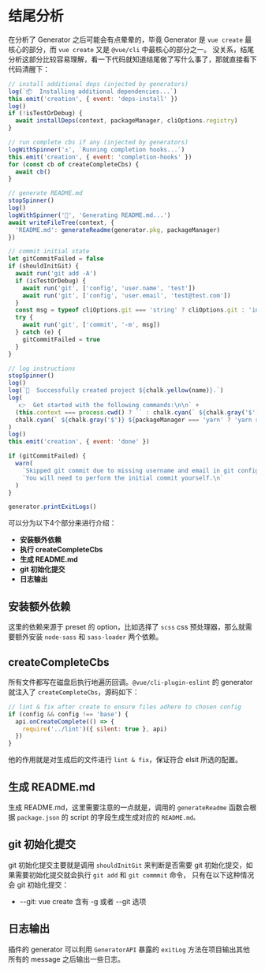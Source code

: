 # 结尾分析

在分析了 Generator 之后可能会有点晕晕的，毕竟 Generator 是 `vue create` 最核心的部分，而 `vue create` 又是 `@vue/cli` 中最核心的部分之一。
没关系，结尾分析这部分比较容易理解，看一下代码就知道结尾做了写什么事了，那就直接看下代码清醒下：

```js
// install additional deps (injected by generators)
log(`📦  Installing additional dependencies...`)
this.emit('creation', { event: 'deps-install' })
log()
if (!isTestOrDebug) {
  await installDeps(context, packageManager, cliOptions.registry)
}

// run complete cbs if any (injected by generators)
logWithSpinner('⚓', `Running completion hooks...`)
this.emit('creation', { event: 'completion-hooks' })
for (const cb of createCompleteCbs) {
  await cb()
}

// generate README.md
stopSpinner()
log()
logWithSpinner('📄', 'Generating README.md...')
await writeFileTree(context, {
  'README.md': generateReadme(generator.pkg, packageManager)
})

// commit initial state
let gitCommitFailed = false
if (shouldInitGit) {
  await run('git add -A')
  if (isTestOrDebug) {
    await run('git', ['config', 'user.name', 'test'])
    await run('git', ['config', 'user.email', 'test@test.com'])
  }
  const msg = typeof cliOptions.git === 'string' ? cliOptions.git : 'init'
  try {
    await run('git', ['commit', '-m', msg])
  } catch (e) {
    gitCommitFailed = true
  }
}

// log instructions
stopSpinner()
log()
log(`🎉  Successfully created project ${chalk.yellow(name)}.`)
log(
  `👉  Get started with the following commands:\n\n` +
  (this.context === process.cwd() ? `` : chalk.cyan(` ${chalk.gray('$')} cd ${name}\n`)) +
  chalk.cyan(` ${chalk.gray('$')} ${packageManager === 'yarn' ? 'yarn serve' : 'npm run serve'}`)
)
log()
this.emit('creation', { event: 'done' })

if (gitCommitFailed) {
  warn(
    `Skipped git commit due to missing username and email in git config.\n` +
    `You will need to perform the initial commit yourself.\n`
  )
}

generator.printExitLogs()
```
可以分为以下4个部分来进行介绍：
* **安装额外依赖**
* **执行 createCompleteCbs**
* **生成 README.md**
* **git 初始化提交**
* **日志输出**


## 安装额外依赖

这里的依赖来源于 preset 的 option，比如选择了 `scss` css 预处理器，那么就需要额外安装 `node-sass` 和 `sass-loader` 两个依赖。

## createCompleteCbs

所有文件都写在磁盘后执行地遍历回调。`@vue/cli-plugin-eslint` 的 generator 就注入了 `createCompleteCbs`，源码如下：

```js
// lint & fix after create to ensure files adhere to chosen config
if (config && config !== 'base') {
  api.onCreateComplete(() => {
    require('../lint')({ silent: true }, api)
  })
}
```
他的作用就是对生成后的文件进行 `lint & fix`，保证符合 elsit 所选的配置。

## 生成 README.md

生成 README.md，这里需要注意的一点就是，调用的 `generateReadme` 函数会根据 `package.json` 的 script 的字段生成生成对应的 `README.md。`


## git 初始化提交

git 初始化提交主要就是调用 `shouldInitGit` 来判断是否需要 git 初始化提交，如果需要初始化提交就会执行 `git add` 和 `git commmit` 命令，
只有在以下这种情况会 git 初始化提交：

* --git: vue create 含有 -g 或者 --git 选项


## 日志输出

插件的 generator 可以利用 `GeneratorAPI` 暴露的 `exitLog` 方法在项目输出其他所有的 message 之后输出一些日志。












